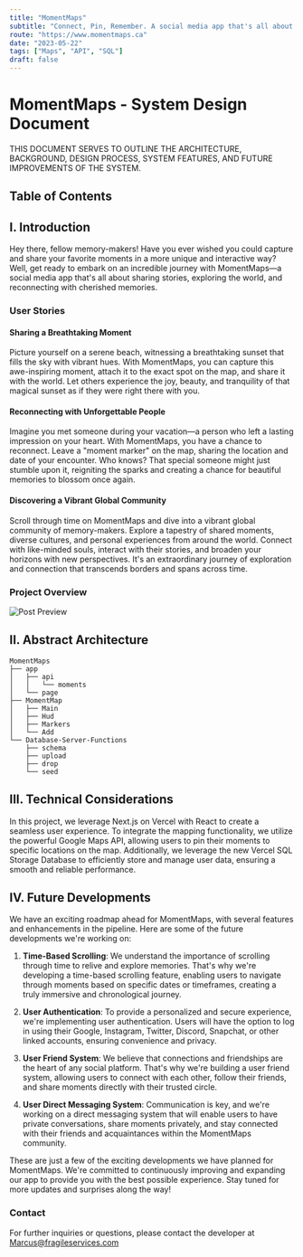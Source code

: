 ```yaml
---
title: "MomentMaps"
subtitle: "Connect, Pin, Remember. A social media app that's all about sharing stories, exploring the world, and reconnecting with cherished memories."
route: "https://www.momentmaps.ca"
date: "2023-05-22"
tags: ["Maps", "API", "SQL"]
draft: false
---
```


# MomentMaps - System Design Document

THIS DOCUMENT SERVES TO OUTLINE THE ARCHITECTURE, BACKGROUND, DESIGN PROCESS, SYSTEM FEATURES, AND FUTURE IMPROVEMENTS OF THE SYSTEM.

## Table of Contents

## I. Introduction

Hey there, fellow memory-makers! Have you ever wished you could capture and share your favorite moments in a more unique and interactive way? Well, get ready to embark on an incredible journey with MomentMaps—a social media app that's all about sharing stories, exploring the world, and reconnecting with cherished memories.

### User Stories

#### Sharing a Breathtaking Moment

Picture yourself on a serene beach, witnessing a breathtaking sunset that fills the sky with vibrant hues. With MomentMaps, you can capture this awe-inspiring moment, attach it to the exact spot on the map, and share it with the world. Let others experience the joy, beauty, and tranquility of that magical sunset as if they were right there with you.

#### Reconnecting with Unforgettable People

Imagine you met someone during your vacation—a person who left a lasting impression on your heart. With MomentMaps, you have a chance to reconnect. Leave a "moment marker" on the map, sharing the location and date of your encounter. Who knows? That special someone might just stumble upon it, reigniting the sparks and creating a chance for beautiful memories to blossom once again.

#### Discovering a Vibrant Global Community

Scroll through time on MomentMaps and dive into a vibrant global community of memory-makers. Explore a tapestry of shared moments, diverse cultures, and personal experiences from around the world. Connect with like-minded souls, interact with their stories, and broaden your horizons with new perspectives. It's an extraordinary journey of exploration and connection that transcends borders and spans across time.

### Project Overview

![Post Preview](/posts/projects/preview-moment-maps.png)

## II. Abstract Architecture

```text
MomentMaps
├── app
│   ├── api
│   │   └── moments
│   └── page
├── MomentMap
│   ├── Main
│   ├── Hud
│   ├── Markers
│   └── Add
└── Database-Server-Functions
    ├── schema
    ├── upload
    ├── drop
    └── seed
```

## III. Technical Considerations

In this project, we leverage Next.js on Vercel with React to create a seamless user experience. To integrate the mapping functionality, we utilize the powerful Google Maps API, allowing users to pin their moments to specific locations on the map. Additionally, we leverage the new Vercel SQL Storage Database to efficiently store and manage user data, ensuring a smooth and reliable performance.

## IV. Future Developments

We have an exciting roadmap ahead for MomentMaps, with several features and enhancements in the pipeline. Here are some of the future developments we're working on:

1. **Time-Based Scrolling**: We understand the importance of scrolling through time to relive and explore memories. That's why we're developing a time-based scrolling feature, enabling users to navigate through moments based on specific dates or timeframes, creating a truly immersive and chronological journey.

2. **User Authentication**: To provide a personalized and secure experience, we're implementing user authentication. Users will have the option to log in using their Google, Instagram, Twitter, Discord, Snapchat, or other linked accounts, ensuring convenience and privacy.

3. **User Friend System**: We believe that connections and friendships are the heart of any social platform. That's why we're building a user friend system, allowing users to connect with each other, follow their friends, and share moments directly with their trusted circle.

4. **User Direct Messaging System**: Communication is key, and we're working on a direct messaging system that will enable users to have private conversations, share moments privately, and stay connected with their friends and acquaintances within the MomentMaps community.

These are just a few of the exciting developments we have planned for MomentMaps. We're committed to continuously improving and expanding our app to provide you with the best possible experience. Stay tuned for more updates and surprises along the way!

### Contact

For further inquiries or questions, please contact the developer at Marcus@fragileservices.com
